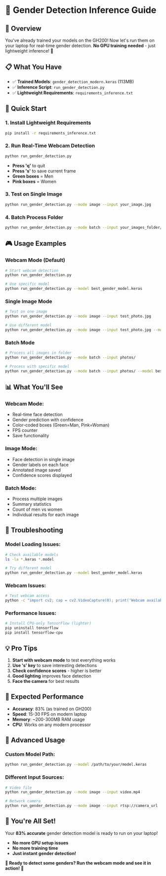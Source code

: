 # 🚀 Gender Detection Inference Guide

## 🎯 Overview
You've already trained your models on the GH200! Now let's run them on your laptop for real-time gender detection. **No GPU training needed** - just lightweight inference! 🎉

## 📋 What You Have
- ✅ **Trained Models**: `gender_detection_modern.keras` (113MB)
- ✅ **Inference Script**: `run_gender_detection.py`
- ✅ **Lightweight Requirements**: `requirements_inference.txt`

## 🚀 Quick Start

### 1. **Install Lightweight Requirements**
```bash
pip install -r requirements_inference.txt
```

### 2. **Run Real-Time Webcam Detection**
```bash
python run_gender_detection.py
```
- **Press 'q'** to quit
- **Press 's'** to save current frame
- **Green boxes** = Men
- **Pink boxes** = Women

### 3. **Test on Single Image**
```bash
python run_gender_detection.py --mode image --input your_image.jpg
```

### 4. **Batch Process Folder**
```bash
python run_gender_detection.py --mode batch --input your_images_folder/
```

## 🎮 **Usage Examples**

### **Webcam Mode (Default)**
```bash
# Start webcam detection
python run_gender_detection.py

# Use specific model
python run_gender_detection.py --model best_gender_model.keras
```

### **Single Image Mode**
```bash
# Test on one image
python run_gender_detection.py --mode image --input test_photo.jpg

# Use different model
python run_gender_detection.py --mode image --input test_photo.jpg --model gender_detection.model
```

### **Batch Mode**
```bash
# Process all images in folder
python run_gender_detection.py --mode batch --input photos/

# Process with specific model
python run_gender_detection.py --mode batch --input photos/ --model best_gender_model.keras
```

## 📊 **What You'll See**

### **Webcam Mode:**
- Real-time face detection
- Gender prediction with confidence
- Color-coded boxes (Green=Man, Pink=Woman)
- FPS counter
- Save functionality

### **Image Mode:**
- Face detection in single image
- Gender labels on each face
- Annotated image saved
- Confidence scores displayed

### **Batch Mode:**
- Process multiple images
- Summary statistics
- Count of men vs women
- Individual results for each image

## 🔧 **Troubleshooting**

### **Model Loading Issues:**
```bash
# Check available models
ls -la *.keras *.model

# Try different model
python run_gender_detection.py --model best_gender_model.keras
```

### **Webcam Issues:**
```bash
# Test webcam access
python -c "import cv2; cap = cv2.VideoCapture(0); print('Webcam available:', cap.isOpened())"
```

### **Performance Issues:**
```bash
# Install CPU-only TensorFlow (lighter)
pip uninstall tensorflow
pip install tensorflow-cpu
```

## 💡 **Pro Tips**

1. **Start with webcam mode** to test everything works
2. **Use 's' key** to save interesting detections
3. **Check confidence scores** - higher is better
4. **Good lighting** improves face detection
5. **Face the camera** for best results

## 🎯 **Expected Performance**

- **Accuracy**: 83% (as trained on GH200)
- **Speed**: 15-30 FPS on modern laptop
- **Memory**: ~200-300MB RAM usage
- **CPU**: Works on any modern processor

## 🚀 **Advanced Usage**

### **Custom Model Path:**
```bash
python run_gender_detection.py --model /path/to/your/model.keras
```

### **Different Input Sources:**
```bash
# Video file
python run_gender_detection.py --mode image --input video.mp4

# Network camera
python run_gender_detection.py --mode image --input rtsp://camera_url
```

## 🎉 **You're All Set!**

Your **83% accurate** gender detection model is ready to run on your laptop! 

- **No more GPU setup issues**
- **No more training time**
- **Just instant gender detection!**

**🎯 Ready to detect some genders? Run the webcam mode and see it in action! 🚀**








